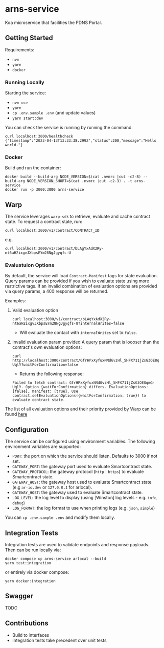 # arns-service

Koa microservice that facilities the PDNS Portal.

## Getting Started

Requirements:

- `nvm`
- `yarn`
- `docker`

### Running Locally

Starting the service:

- `nvm use`
- `yarn`
- `cp .env.sample .env` (and update values)
- `yarn start:dev`

You can check the service is running by running the command:

```shell
curl localhost:3000/healthcheck
{"timestamp":"2023-04-13T13:33:38.299Z","status":200,"message":"Hello world."}
```

### Docker

Build and run the container:

```shell
docker build --build-arg NODE_VERSION=$(cat .nvmrc |cut -c2-8) --build-arg NODE_VERSION_SHORT=$(cat .nvmrc |cut -c2-3) . -t arns-service
docker run -p 3000:3000 arns-service
```

## Warp

The service leverages `warp-sdk` to retrieve, evaluate and cache contract state. To request a contract state, run:

```shell
curl localhost:3000/v1/contract/CONTRACT_ID
```

e.g.

```shell
curl localhost:3000/v1/contract/bLAgYxAdX2Ry-nt6aH2ixgvJXbpsEYm28NgJgyqfs-U
```

### Evaluatuion Options

By default, the service will load `Contract-Manifest` tags for state evaluation. Query params can be provided if you wish to evaluate state using more restrictive tags. If an invalid combination of evaluation options are provided via query params, a 400 response will be returned.

Examples:

1. Valid evaluation option

   ```shell
   curl localhost:3000/v1/contract/bLAgYxAdX2Ry-nt6aH2ixgvJXbpsEYm28NgJgyqfs-U?internalWrites=false
   ```

   - Will evaluate the contact with `internalWrites` set to `false`.

2. Invalid evaluation param provided
   A query param that is loooser than the contract's own evaluation options:

   ```shell
   curl http://localhost:3000/contract/GfrHPxXyfuxNNdGvzHl_5HFX711jZsG3OE8qmG-UqlY?waitForConfirmation=false
   ```

   - Returns the following response:

   ```
   Failed to fetch contract: GfrHPxXyfuxNNdGvzHl_5HFX711jZsG3OE8qmG-UqlY. Option {waitForConfirmation} differs. EvaluationOptions: [false], manifest: [true]. Use contract.setEvaluationOptions({waitForConfirmation: true}) to evaluate contract state.
   ```

The list of all evaluation options and their priority provided by [Warp](warp.cc) can be found [here](https://academy.warp.cc/docs/sdk/advanced/evaluation-options)

## Configuration

The service can be configured using environment variables. The following environment variables are supported:

- `PORT`: the port on which the service should listen. Defaults to 3000 if not set.
- `GATEWAY_PORT`: the gateway port used to evaluate Smartcontract state.
- `GATEWAY_PROTOCOL`: the gateway protocol (`http` | `https`) to evaluate Smartcontract state.
- `GATEWAY_HOST`: the gateway host used to evaluate Smartcontract state (e.g `ar-io.dev` or `127.0.0.1` for arlocal).
- `GATEWAY_HOST`: the gateway used to evaluate Smartcontract state.
- `LOG_LEVEL`: the log level to display (using [Winston] log levels - e.g. `info`, `debug`)
- `LOG_FORMAT`: the log format to use when printing logs (e.g. `json`, `simple`)

You can `cp .env.sample .env` and modify them locally.

## Integration Tests

Integration tests are used to validate endpoints and response payloads. Then can be run locally via:

```shell
docker compose up arns-service arlocal --build
yarn test:integration
```

or entirely via docker compose:

```shell
yarn docker:integration
```

## Swagger

TODO

## Contributions

- Build to interfaces
- Integration tests take precedent over unit tests

